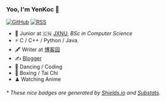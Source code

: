 ### Yoo, I'm YenKoc 👋

[![GitHub](https://img.shields.io/badge/dynamic/json?logo=github&label=GitHub&labelColor=495867&color=495867&query=%24.data.totalSubs&url=https%3A%2F%2Fapi.spencerwoo.com%2Fsubstats%2F%3Fsource%3Dgithub%26queryKey%3Dhayschan&style=flat-square)](https://github.com/YenKoc)
[![RSS](https://img.shields.io/badge/dynamic/json?logo=rss&logoColor=white&label=RSS&labelColor=95B8D1&color=95B8D1&query=%24.data.totalSubs&url=https%3A%2F%2Fapi.spencerwoo.com%2Fsubstats%2F%3Fsource%3Dfeedly%257Cinoreader%257CfeedsPub%26queryKey%3Dhttps://haysc.tech/feed.xml&style=flat-square)](https://www.cnblogs.com/YenKoc)

- 🍻 Junior at 🇨🇳 [JXNU](https://jwc.jxnu.edu.cn/Portal/Index.aspx), _BSc in Computer Science_
- ⚡ C / C++ / Python / Java.
- 🖋 Writer at [博客园](https://www.cnblogs.com/YenKoc)
- ✍️ [Blogger](https://www.cnblogs.com/YenKoc)
- 🏃 Dancing / Coding
- 🥋 Boxing / Tai Chi
- ♟ Watching Anime 

<h6>* These nice badges are generated by <a href="https://shields.io/">Shields.io</a> and <a href="https://github.com/spencerwooo/Substats">Substats</a>.</h6>
